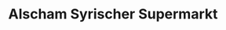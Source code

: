 ---
title: "Alscham Syrischer Supermarkt"
url: /hof/alscham-syrischer-supermarkt/
shop: Supermarkt
---